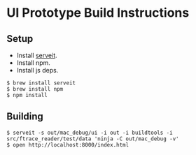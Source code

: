 # UI Prototype Build Instructions

## Setup

- Install [serveit](https://github.com/garybernhardt/serveit).
- Install npm.
- Install js deps.

```
$ brew install serveit
$ brew install npm
$ npm install 
```

## Building

```
$ serveit -s out/mac_debug/ui -i out -i buildtools -i src/ftrace_reader/test/data 'ninja -C out/mac_debug -v'
$ open http://localhost:8000/index.html
```
